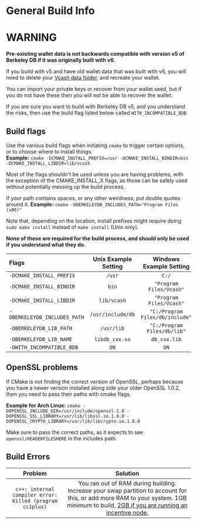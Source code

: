 General Build Info
======
# WARNING
**Pre-existing wallet data is not backwards compatible with version v5 of Berkeley DB if it was originally built with v6.**

If you build with v5 and have old wallet data that was built with v6, you will need to delete your [Vcash data folder](COMMON_ISSUES.md), and recreate your wallet.

You can import your private keys or recover from your wallet seed, but if you do not have these then you will not be able to recover the wallet.

If you are sure you want to build with Berkeley DB v5, and you understand the risks, then use the build flag listed below called `WITH_INCOMPATIBLE_BDB`

Build flags
---
Use the various build flags when initiating `cmake` to trigger certain options, or to choose where to install things.   
**Example:** `cmake -DCMAKE_INSTALL_PREFIX=/usr -DCMAKE_INSTALL_BINDIR=bin -DCMAKE_INSTALL_LIBDIR=lib/vcash`  

Most of the flags shouldn't be used unless you are having problems, with the exception of the CMAKE_INSTALL_X flags, as those can be safely used without potentially messing up the build process.  

If your path contains spaces, or any other weirdness, put double quotes around it. **Example:** `cmake -DBERKELEYDB_INCLUDES_PATH="Program Files (x86)"`

Note that, depending on the location, install prefixes might require doing `sudo make install` instead of `make install` (Unix only).

**None of these are required for the build process, and should only be used if you understand what they do.**

Flags                          |Unix Example Setting|Windows Example Setting
:------------------------------|:------------------:|:---:
`-DCMAKE_INSTALL_PREFIX`       |`/usr`              |`C:/`
`-DCMAKE_INSTALL_BINDIR`       |`bin`               |`"Program Files/Vcash"`
`-DCMAKE_INSTALL_LIBDIR`       |`lib/vcash`         |`"Program Files/Vcash"`
`-DBERKELEYDB_INCLUDES_PATH`   |`/usr/include/db`   |`"C:/Program Files/db/include"`
`-DBERKELEYDB_LIB_PATH`        |`/usr/lib`          |`"C:/Program Files/db/lib"`
`-DBERKELEYDB_LIB_NAME`        |`libdb_cxx.so`      |`db_cxx.lib`
`-DWITH_INCOMPATIBLE_BDB`      |`ON`                |`ON`

OpenSSL problems
---
If CMake is not finding the correct version of OpenSSL, perhaps because you have a newer version installed along side your older OpenSSL 1.0.2, then you need to pass their paths with cmake flags.  

**Example for Arch Linux:** `cmake -DOPENSSL_INCLUDE_DIR=/usr/include/openssl-1.0 -DOPENSSL_SSL_LIBRARY=/usr/lib/libssl.so.1.0.0 -DOPENSSL_CRYPTO_LIBRARY=/usr/lib/libcrypto.so.1.0.0`  

Make sure to pass the correct paths, as it expects to see `openssl/HEADERFILESHERE` in the includes path.  

Build Errors
---
Problem|Solution
:---:|:---:
`c++: internal compiler error: Killed (program cc1plus)`|You ran out of RAM during building. Increase your swap partition to account for this, or add more RAM to your system. 1GB minimum to build, [2GB if you are running an incentive node.](https://docs.vcash.info/technologies/node-incentives/)
